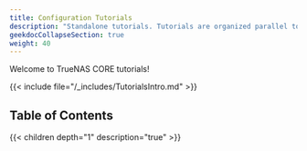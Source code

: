 ```yaml
---
title: Configuration Tutorials
description: "Standalone tutorials. Tutorials are organized parallel to the CORE interface layout."
geekdocCollapseSection: true
weight: 40
---
```


Welcome to TrueNAS CORE tutorials!

{{< include file="/_includes/TutorialsIntro.md" >}}

## Table of Contents

{{< children depth="1" description="true" >}}

